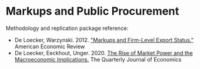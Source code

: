 # Markups and Public Procurement

Methodology and replication package reference: 

- De Loecker, Warzynski. 2012. ["Markups and Firm-Level Export Status."](https://www.aeaweb.org/articles?id=10.1257/aer.102.6.2437) American Economic Review
- De Loecker, Eeckhout, Unger. 2020. [The Rise of Market Power and the Macroeconomic Implications.](https://academic.oup.com/qje/article/135/2/561/5714769?login=true) The Quarterly Journal of Economics
    




